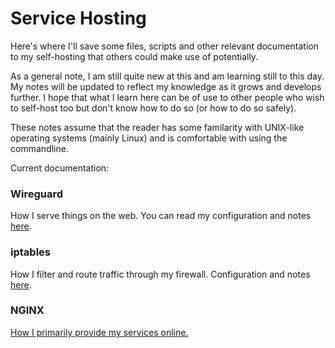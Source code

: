 # Service Hosting
Here's where I'll save some files, scripts and other relevant documentation to my self-hosting that others could make use of potentially.

As a general note, I am still quite new at this and am learning still to this day. My notes will be updated to reflect my knowledge as it grows and develops further. I hope that what I learn here can be of use to other people who wish to self-host too but don't know how to do so (or how to do so safely).

These notes assume that the reader has some familarity with UNIX-like operating systems (mainly Linux) and is comfortable with using the commandline.

Current documentation:

### Wireguard
How I serve things on the web. You can read my configuration and notes [here](https://github.com/Bespectacat/Server-Hosting-Notes/blob/main/Wireguard.md).

### iptables
How I filter and route traffic through my firewall. Configuration and notes [here](https://github.com/Bespectacat/Server-Hosting-Notes/blob/main/iptables-config.sh).

### NGINX
[How I primarily provide my services online.](https://github.com/Bespectacat/Server-Hosting-Notes/blob/main/NGINX.md)
